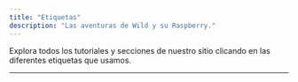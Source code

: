 ```yaml
---
title: "Etiquetas"
description: "Las aventuras de Wild y su Raspberry."
---
```


Explora todos los tutoriales y secciones de nuestro sitio clicando en las diferentes etiquetas que usamos.

* * *
